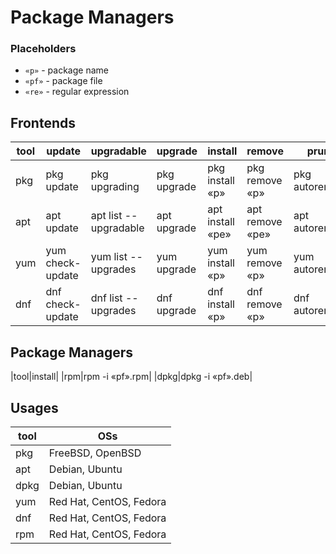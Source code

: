 # Package Managers

### Placeholders
- `«p»` - package name
- `«pf»` - package file
- `«re»` - regular expression

## Frontends
|tool|update|upgradable|upgrade|install|remove|prune|search|info|installed|
|---|---|---|---|---|---|---|---|---|---|
|pkg|pkg update|pkg upgrading|pkg upgrade|pkg install «p»|pkg remove «p»|pkg autoremove|pkg search «re»|pkg info «p»|pkg info|
|apt|apt update|apt list --upgradable|apt upgrade|apt install «pe»|apt remove «pe»|apt autoremove|apt search «re»|apt show «p»|apt list --installed|
|yum|yum check-update|yum list --upgrades|yum upgrade|yum install «p»|yum remove «p»|yum autoremove|yum search «re»|yum info «p»|yum list --installed|
|dnf|dnf check-update|dnf list --upgrades|dnf upgrade|dnf install «p»|dnf remove «p»|dnf autoremove|dnf search «re»|dnf info «p»|dnf list --installed|

## Package Managers
|tool|install|
|rpm|rpm -i «pf».rpm|
|dpkg|dpkg -i «pf».deb|

## Usages
|tool|OSs|
|---|---|
|pkg|FreeBSD, OpenBSD|
|apt|Debian, Ubuntu|
|dpkg|Debian, Ubuntu|
|yum|Red Hat, CentOS, Fedora|
|dnf|Red Hat, CentOS, Fedora|
|rpm|Red Hat, CentOS, Fedora|

